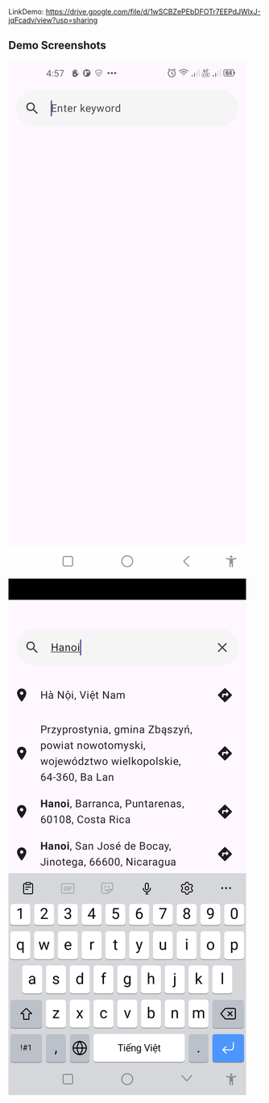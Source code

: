 LinkDemo: https://drive.google.com/file/d/1wSCBZePEbDFOTr7EEPdJWlxJ-jqFcadv/view?usp=sharing
## Demo Screenshots
![Màn hình chính](home_screen.png)
![Màn hình chi tiết](list_address.png)
